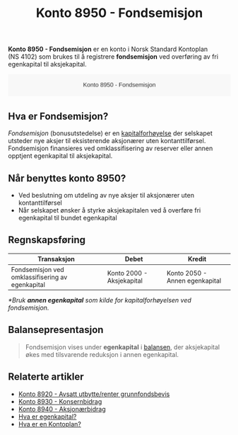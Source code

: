 ﻿---
title: "Konto 8950 - Fondsemisjon"
seoTitle: "Konto 8950 | Fondsemisjon | Kontoplan"
description: "Konto 8950 i norsk kontoplan brukes til å registrere fondsemisjon ved overføring av fri egenkapital til aksjekapital. Lær prosess, bokføring og presentasjon i balansen."
summary: "Konto 8950 gjelder fondsemisjon. Kort om bruk, bokføring og balanseføring."
---

**Konto 8950 - Fondsemisjon** er en konto i Norsk Standard Kontoplan (NS 4102) som brukes til å registrere **fondsemisjon** ved overføring av fri egenkapital til aksjekapital.

![Illustrasjon av konto 8950 Fondsemisjon](8950-fondsemisjon-image.svg)

## Hva er Fondsemisjon?

*Fondsemisjon* (bonusutstedelse) er en [kapitalforhøyelse](/blogs/regnskap/kapitalforhoyelse "Kapitalforhøyelse: Metoder og Regnskapsføring") der selskapet utsteder nye aksjer til eksisterende aksjonærer uten kontanttilførsel. Fondsemisjon finansieres ved omklassifisering av reserver eller annen opptjent egenkapital til aksjekapital.

## Når benyttes konto 8950?

* Ved beslutning om utdeling av nye aksjer til aksjonærer uten kontanttilførsel
* Når selskapet ønsker å styrke aksjekapitalen ved å overføre fri egenkapital til bundet egenkapital

## Regnskapsføring

| Transaksjon                                         | Debet                              | Kredit                           |
|-----------------------------------------------------|------------------------------------|----------------------------------|
| Fondsemisjon ved omklassifisering av egenkapital    | Konto 2000 - Aksjekapital          | Konto 2050 - Annen egenkapital   |

_*Bruk **annen egenkapital** som kilde for kapitalforhøyelsen ved fondsemisjon._

## Balansepresentasjon

> Fondsemisjon vises under **egenkapital** i [balansen](/blogs/regnskap/hva-er-balanse "Hva er Balanse?"), der aksjekapital økes med tilsvarende reduksjon i annen egenkapital.

## Relaterte artikler

* [Konto 8920 - Avsatt utbytte/renter grunnfondsbevis](/blogs/kontoplan/8920-avsatt-utbytte-renter-grunnfondsbevis "Konto 8920 - Avsatt utbytte/renter grunnfondsbevis: Avsetning av utbytte og renter på grunnfondsbevis som kortsiktig gjeld")
* [Konto 8930 - Konsernbidrag](/blogs/kontoplan/8930-konsernbidrag "Konto 8930 - Konsernbidrag: Konsernbidrag mellom selskaper i konsern")
* [Konto 8940 - Aksjonærbidrag](/blogs/kontoplan/8940-aksjonaerbidrag "Konto 8940 - Aksjonærbidrag: Aksjonærbidrag mellom selskap og aksjonær")
* [Hva er egenkapital?](/blogs/regnskap/hva-er-egenkapital "Hva er Egenkapital? Komplett Guide til Egenkapital i Regnskap")
* [Hva er en Kontoplan?](/blogs/regnskap/hva-er-kontoplan "Hva er en Kontoplan? Komplett Guide til Kontoplaner i Norsk Regnskap")






